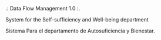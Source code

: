 .: Data Flow Management 1.0 :.


System for the Self-sufficiency and Well-being department

Sistema Para el departamento de Autosuficiencia y Bienestar.